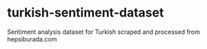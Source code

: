 # turkish-sentiment-dataset
Sentiment analysis dataset for Turkish scraped and processed from hepsiburada.com
